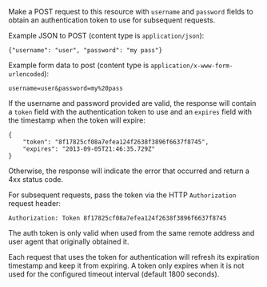 Make a POST request to this resource with `username` and `password` fields to
obtain an authentication token to use for subsequent requests.

Example JSON to POST (content type is `application/json`):

    {"username": "user", "password": "my pass"}

Example form data to post (content type is `application/x-www-form-urlencoded`):

    username=user&password=my%20pass

If the username and password provided are valid, the response will contain a
`token` field with the authentication token to use and an `expires` field with
the timestamp when the token will expire:

    {
        "token": "8f17825cf08a7efea124f2638f3896f6637f8745",
        "expires": "2013-09-05T21:46:35.729Z"
    }

Otherwise, the response will indicate the error that occurred and return a 4xx
status code.

For subsequent requests, pass the token via the HTTP `Authorization` request
header:

    Authorization: Token 8f17825cf08a7efea124f2638f3896f6637f8745

The auth token is only valid when used from the same remote address and user
agent that originally obtained it.

Each request that uses the token for authentication will refresh its expiration
timestamp and keep it from expiring.  A token only expires when it is not used
for the configured timeout interval (default 1800 seconds).
